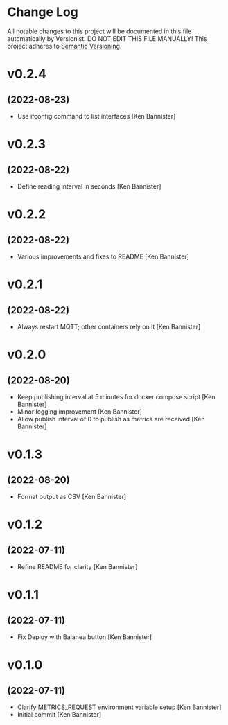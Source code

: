 # Change Log

All notable changes to this project will be documented in this file
automatically by Versionist. DO NOT EDIT THIS FILE MANUALLY!
This project adheres to [Semantic Versioning](http://semver.org/).

# v0.2.4
## (2022-08-23)

* Use ifconfig command to list interfaces [Ken Bannister]

# v0.2.3
## (2022-08-22)

* Define reading interval in seconds [Ken Bannister]

# v0.2.2
## (2022-08-22)

* Various improvements and fixes to README [Ken Bannister]

# v0.2.1
## (2022-08-22)

* Always restart MQTT; other containers rely on it [Ken Bannister]

# v0.2.0
## (2022-08-20)

* Keep publishing interval at 5 minutes for docker compose script [Ken Bannister]
* Minor logging improvement [Ken Bannister]
* Allow publish interval of 0 to publish as metrics are received [Ken Bannister]

# v0.1.3
## (2022-08-20)

* Format output as CSV [Ken Bannister]

# v0.1.2
## (2022-07-11)

* Refine README for clarity [Ken Bannister]

# v0.1.1
## (2022-07-11)

* Fix Deploy with Balanea button [Ken Bannister]

# v0.1.0
## (2022-07-11)

* Clarify METRICS_REQUEST environment variable setup [Ken Bannister]
* Initial commit [Ken Bannister]
